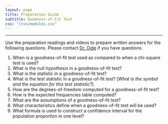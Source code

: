 ```yaml
---
layout: page
title: Preparation Guide
subtitle: Goodness-of-Fit Test
css: "/css/modules.css"
---
```


----

<div class="alert alert-warning">
Use the preparation readings and videos to prepare written answers for the following questions. Please contact <a href="mailto:dogle@northland.edu">Dr. Ogle</a> if you have questions.
</div>

1. When is a goodness-of-fit test used as compared to when a chi-square test is used?
1. What is the null hypothesis in a goodness-of-fit test?
1. What is the statistic in a goodness-of-fit test?
1. What is the test statistic in a goodness-of-fit test? [*What is the symbol and the equation for this test statistic?*]
1. How are the degrees-of-freedom computed for a goodness-of-fit test?
1. How is the expected frequencies table computed?
1. What are the assumptions of a goodness-of-fit test?
1. What characteristics define when a goodness-of-fit test will be used?
1. What formula is used to construct a confidence interval for the population proportion in one level?
